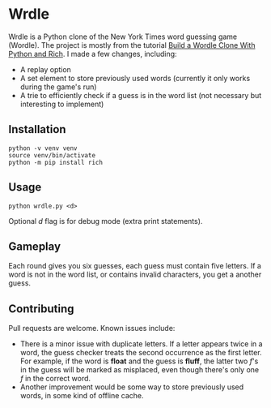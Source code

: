 # Wrdle
Wrdle is a Python clone of the New York Times word guessing game (Wordle). The project is mostly from the tutorial [Build a Wordle Clone With Python and Rich](https://realpython.com/python-wordle-clone/). I made a few changes, including:
* A replay option
* A set element to store previously used words (currently it only works during the game's run)
* A trie to efficiently check if a guess is in the word list (not necessary but interesting to implement) 

## Installation
```
python -v venv venv
source venv/bin/activate
python -m pip install rich
```

## Usage
```python wrdle.py <d>```

Optional *d* flag is for debug mode (extra print statements).

## Gameplay
Each round gives you six guesses, each guess must contain five letters. If a word is not in the word list, or contains
invalid characters, you get a another guess.


## Contributing
Pull requests are welcome. Known issues include:

* There is a minor issue with duplicate letters. If a letter appears twice in a word, the guess checker treats 
the second occurrence as the first letter. For example, if the word is **float** and the guess is **fluff**, the latter 
two *f*'s in the guess will be marked as misplaced, even though there's only one *f* in the correct word.
* Another improvement would be some way to store previously used words, in some kind of offline cache.
